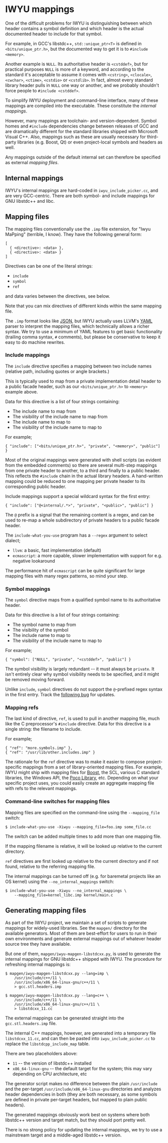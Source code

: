 # IWYU mappings #

One of the difficult problems for IWYU is distinguishing between which header
contains a symbol definition and which header is the actual documented header to
include for that symbol.

For example, in GCC's libstdc++, `std::unique_ptr<T>` is defined in
`<bits/unique_ptr.h>`, but the documented way to get it is to `#include
<memory>`.

Another example is `NULL`. Its authoritative header is `<cstddef>`, but for
practical purposes `NULL` is more of a keyword, and according to the standard
it's acceptable to assume it comes with `<cstring>`, `<clocale>`, `<cwchar>`,
`<ctime>`, `<cstdio>` or `<cstdlib>`. In fact, almost every standard library
header pulls in `NULL` one way or another, and we probably shouldn't force
people to `#include <cstddef>`.

To simplify IWYU deployment and command-line interface, many of these mappings
are compiled into the executable. These constitute the *internal mappings*.

However, many mappings are toolchain- and version-dependent. Symbol homes and
`#include` dependencies change between releases of GCC and are dramatically
different for the standard libraries shipped with Microsoft Visual C++. Also,
mappings such as these are usually necessary for third-party libraries
(e.g. Boost, Qt) or even project-local symbols and headers as well.

Any mappings outside of the default internal set can therefore be specified as
external *mapping files*.


## Internal mappings ##

IWYU's internal mappings are hard-coded in `iwyu_include_picker.cc`, and are
very GCC-centric. There are both symbol- and include mappings for GNU libstdc++
and libc.


## Mapping files ##

The mapping files conventionally use the `.imp` file extension, for "Iwyu
MaPping" (terrible, I know). They have the following general form:

    [
      { <directive>: <data> },
      { <directive>: <data> }
    ]

Directives can be one of the literal strings:

* `include`
* `symbol`
* `ref`

and data varies between the directives, see below.

Note that you can mix directives of different kinds within the same mapping
file.

The `.imp` format looks like [JSON](http://json.org/), but IWYU actually uses
LLVM's [YAML](https://yaml.org/) parser to interpret the mapping files, which
technically allows a richer syntax. We try to use a minimum of YAML features to
get basic functionality (trailing comma syntax, `#` comments), but please be
conservative to keep it easy to do machine rewrites.


### Include mappings ###

The `include` directive specifies a mapping between two include names (relative
path, including quotes or angle brackets.)

This is typically used to map from a private implementation detail header to a
public facade header, such as our `<bits/unique_ptr.h>` to `<memory>` example
above.

Data for this directive is a list of four strings containing:

* The include name to map from
* The visibility of the include name to map from
* The include name to map to
* The visibility of the include name to map to

For example;

    { "include": ["<bits/unique_ptr.h>", "private", "<memory>", "public"] }

Most of the original mappings were generated with shell scripts (as evident from
the embedded comments) so there are several multi-step mappings from one private
header to another, to a third and finally to a public header. This reflects the
`#include` chain in the actual library headers. A hand-written mapping could be
reduced to one mapping per private header to its corresponding public header.

Include mappings support a special wildcard syntax for the first entry:

    { "include": ["@<internal/.*>", "private", "<public>", "public"] }

The `@` prefix is a signal that the remaining content is a regex, and can be
used to re-map a whole subdirectory of private headers to a public facade
header.

The `include-what-you-use` program has a `--regex` argument to select dialect;

* `llvm`: a basic, fast implementation (default)
* `ecmascript`: a more capable, slower implementation with support for
  e.g. negative lookaround

The performance hit of `ecmascript` can be quite significant for large mapping
files with many regex patterns, so mind your step.


### Symbol mappings ###

The `symbol` directive maps from a qualified symbol name to its authoritative
header.

Data for this directive is a list of four strings containing:

* The symbol name to map from
* The visibility of the symbol
* The include name to map to
* The visibility of the include name to map to

For example;

    { "symbol": ["NULL", "private", "<cstddef>", "public"] }

The symbol visibility is largely redundant -- it must always be `private`. It
isn't entirely clear why symbol visibility needs to be specified, and it might
be removed moving forward.

Unlike `include`, `symbol` directives do not support the `@`-prefixed regex
syntax in the first entry. Track the [following
bug](https://github.com/include-what-you-use/include-what-you-use/issues/233)
for updates.


### Mapping refs ###

The last kind of directive, `ref`, is used to pull in another mapping file, much
like the C preprocessor's `#include` directive. Data for this directive is a
single string: the filename to include.

For example;

    { "ref": "more.symbols.imp" },
    { "ref": "/usr/lib/other.includes.imp" }

The rationale for the `ref` directive was to make it easier to compose
project-specific mappings from a set of library-oriented mapping files. For
example, IWYU might ship with mapping files for [Boost](http://www.boost.org),
the SCL, various C standard libraries, the Windows API, the [Poco
Library](http://pocoproject.org), etc. Depending on what your specific project
uses, you could easily create an aggregate mapping file with refs to the
relevant mappings.


### Command-line switches for mapping files ###

Mapping files are specified on the command-line using the `--mapping_file`
switch:

    $ include-what-you-use -Xiwyu --mapping_file=foo.imp some_file.cc

The switch can be added multiple times to add more than one mapping file.

If the mapping filename is relative, it will be looked up relative to the
current directory.

`ref` directives are first looked up relative to the current directory and if
not found, relative to the referring mapping file.

The internal mappings can be turned off (e.g. for baremetal projects like an OS
kernel) using the `--no_internal_mappings` switch:

    $ include-what-you-use -Xiwyu --no_internal_mappings \
        --mapping_file=kernel_libc.imp kernel/main.c


## Generating mapping files ##

As part of the IWYU project, we maintain a set of scripts to generate mappings
for widely-used libraries. See the `mapgen/` directory for the available
generators. Most of them are best-effort for users to run in their own
environments and generate external mappings out of whatever header source tree
they have available.

But one of them, `mapgen/iwyu-mapgen-libstdcxx.py`, is used to generate the
internal mappings for GNU libstdc++ shipped with IWYU. The procedure for
refreshing internal mappings is:

```
$ mapgen/iwyu-mapgen-libstdcxx.py --lang=imp \
    /usr/include/c++/11 \
    /usr/include/x86_64-linux-gnu/c++/11 \
    > gcc.stl.headers.imp

$ mapgen/iwyu-mapgen-libstdcxx.py --lang=c++ \
    /usr/include/c++/11 \
    /usr/include/x86_64-linux-gnu/c++/11 \
    > libstdcxx_11.cc
```

The external mappings can be generated straight into the `gcc.stl.headers.imp`
file.

The internal C++ mappings, however, are generated into a temporary file
`libstdcxx_11.cc`, and can then be pasted into `iwyu_include_picker.cc` to
replace the `libstdcpp_include_map` table.

There are two placeholders above:

* `11` -- the version of libstdc++ installed
* `x86_64-linux-gnu` -- the default target for the system; this may vary
  depending on CPU architecture, etc

The generator script makes no difference between the plain `/usr/include` and
the per-target `/usr/include/x86_64-linux-gnu` directories and analyzes header
dependencies in both (they are both necessary, as some symbols are defined in
private per-target headers, but mapped to plain public headers).

The generated mappings obviously work best on systems where both libstdc++
version and target match, but they should port pretty well.

There is no strong policy for updating the internal mappings, we try to use a
mainstream target and a middle-aged libstdc++ version.
